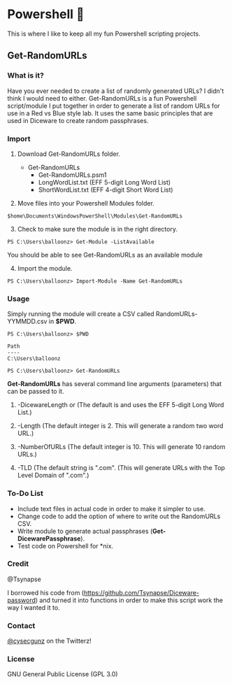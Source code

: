 # Powershell :turtle:
This is where I like to keep all my fun Powershell scripting projects.

Get-RandomURLs
--------------
   ### What is it? 
 
 Have you ever needed to create a list of randomly generated URLs? I didn't think I would need to either. Get-RandomURLs is a 
 fun Powershell script/module I put together in order to generate a list of random URLs for use in a Red vs Blue style lab. It 
 uses the same basic principles that are used in Diceware to create random passphrases. 

  ### Import 
    
  1. Download Get-RandomURLs folder.  
     
     * Get-RandomURLs
       * Get-RandomURLs.psm1
       * LongWordList.txt (EFF 5-digit Long Word List)
       * ShortWordList.txt (EFF 4-digit Short Word List)
  
  2. Move files into your Powershell Modules folder.
  
    $home\Documents\WindowsPowerShell\Modules\Get-RandomURLs
    
  3. Check to make sure the module is in the right directory.
  
    PS C:\Users\balloonz> Get-Module -ListAvailable
    
   You should be able to see Get-RandomURLs as an available module
  
  4. Import the module.
    
    PS C:\Users\balloonz> Import-Module -Name Get-RandomURLs
    
 ### Usage
  
  Simply running the module will create a CSV called RandomURLs-YYMMDD.csv in **$PWD**. 
    
    PS C:\Users\balloonz> $PWD
    
    Path
    ----
    C:\Users\balloonz
    
    PS C:\Users\balloonz> Get-RandomURLs
    
  **Get-RandomURLs** has several command line arguments (parameters) that can be passed to it. 
  
  1. -DicewareLength <long> or <short> (The default is <long> and uses the EFF 5-digit Long Word List.)
   
  2. -Length <int> (The default integer is 2. This will generate a random two word URL.)
   
  3. -NumberOfURLs <int> (The default integer is 10. This will generate 10 random URLs.)
   
  4. -TLD <str> (The default string is ".com". (This will generate URLs with the Top Level Domain of ".com".)
   
 ### To-Do List
 
 - Include text files in actual code in order to make it simpler to use.
 - Change code to add the option of where to write out the RandomURLs CSV.
 - Write module to generate actual passphrases (**Get-DicewarePassphrase**). 
 - Test code on Powershell for \*nix. 
   
 ### Credit
 
 @Tsynapse
 
 I borrowed his code from (https://github.com/Tsynapse/Diceware-password) and turned it into functions in order to 
 make this script work the way I wanted it to. 
 
 ### Contact
 
[@cysecgunz](https://twitter.com/cysecgunz) on the Twitterz!  
 
 ### License 
 
 GNU General Public License (GPL 3.0)
 
 
 
 
 
    
    
     
     
